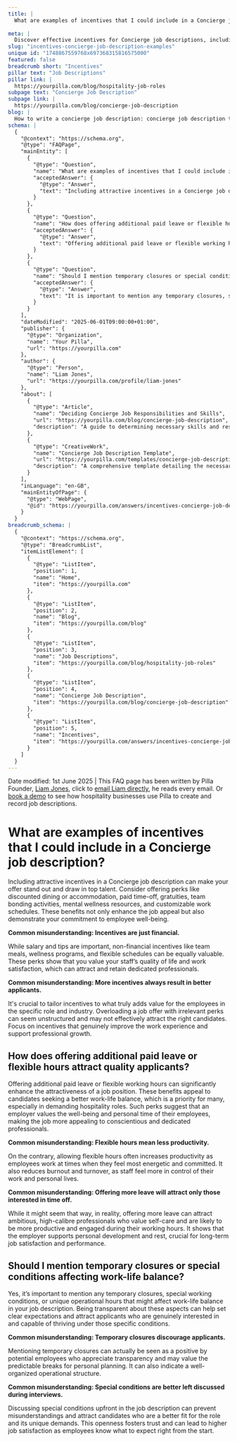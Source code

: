 ```yaml
---
title: |
  What are examples of incentives that I could include in a Concierge job description?
  
meta: |
  Discover effective incentives for Concierge job descriptions, including non-financial perks and flexible work conditions, to attract and retain top talent.
slug: "incentives-concierge-job-description-examples"
unique id: "1748867559768x697368315816575000"
featured: false
breadcrumb short: "Incentives"
pillar text: "Job Descriptions"
pillar link: |
  https://yourpilla.com/blog/hospitality-job-roles
subpage text: "Concierge Job Description"
subpage link: |
  https://yourpilla.com/blog/concierge-job-description
blog: |
  How to write a concierge job description: concierge job description template included.
schema: |
  {
    "@context": "https://schema.org",
    "@type": "FAQPage",
    "mainEntity": [
      {
        "@type": "Question",
        "name": "What are examples of incentives that I could include in a Concierge job description?",
        "acceptedAnswer": {
          "@type": "Answer",
          "text": "Including attractive incentives in a Concierge job description can help your offer stand out. Consider offering perks such as discounted dining or accommodation, paid time-off, gratuities, team bonding activities, mental wellness resources, and customisable work schedules. These benefits do not only make the job more appealing but also show your commitment to employee well-being."
        }
      },
      {
        "@type": "Question",
        "name": "How does offering additional paid leave or flexible hours attract quality applicants?",
        "acceptedAnswer": {
          "@type": "Answer",
          "text": "Offering additional paid leave or flexible working hours can enhance the attractiveness of a job significantly. These benefits are attractive to candidates seeking a better work-life balance in demanding hospitality roles, suggesting that an employer values their well-being and personal time."
        }
      },
      {
        "@type": "Question",
        "name": "Should I mention temporary closures or special conditions affecting work-life balance?",
        "acceptedAnswer": {
          "@type": "Answer",
          "text": "It is important to mention any temporary closures, special working conditions, or unique operational hours that might affect work-life balance in your job description. Being transparent about these aspects sets clear expectations and attracts applicants who are genuinely interested in and capable of thriving under those specific conditions."
        }
      }
    ],
    "dateModified": "2025-06-01T09:00:00+01:00",
    "publisher": {
      "@type": "Organization",
      "name": "Your Pilla",
      "url": "https://yourpilla.com"
    },
    "author": {
      "@type": "Person",
      "name": "Liam Jones",
      "url": "https://yourpilla.com/profile/liam-jones"
    },
    "about": [
      {
        "@type": "Article",
        "name": "Deciding Concierge Job Responsibilities and Skills",
        "url": "https://yourpilla.com/blog/concierge-job-description",
        "description": "A guide to determining necessary skills and responsibilities for a Concierge position, to ensure optimal job performance."
      },
      {
        "@type": "CreativeWork",
        "name": "Concierge Job Description Template",
        "url": "https://yourpilla.com/templates/concierge-job-description",
        "description": "A comprehensive template detailing the necessary qualifications, skills, and duties for a Concierge role in the hospitality industry."
      }
    ],
    "inLanguage": "en-GB",
    "mainEntityOfPage": {
      "@type": "WebPage",
      "@id": "https://yourpilla.com/answers/incentives-concierge-job-description-examples"
    }
  }
breadcrumb_schema: |
  {
    "@context": "https://schema.org",
    "@type": "BreadcrumbList",
    "itemListElement": [
      {
        "@type": "ListItem",
        "position": 1,
        "name": "Home",
        "item": "https://yourpilla.com"
      },
      {
        "@type": "ListItem",
        "position": 2,
        "name": "Blog",
        "item": "https://yourpilla.com/blog"
      },
      {
        "@type": "ListItem",
        "position": 3,
        "name": "Job Descriptions",
        "item": "https://yourpilla.com/blog/hospitality-job-roles"
      },
      {
        "@type": "ListItem",
        "position": 4,
        "name": "Concierge Job Description",
        "item": "https://yourpilla.com/blog/concierge-job-description"
      },
      {
        "@type": "ListItem",
        "position": 5,
        "name": "Incentives",
        "item": "https://yourpilla.com/answers/incentives-concierge-job-description-examples"
      }
    ]
  }
---
```


Date modified: 1st June 2025 | This FAQ page has been written by Pilla Founder, [Liam Jones](https://yourpilla.com/profile/liam-jones), click to [email Liam directly](https://mailto:liam@yourpilla.com), he reads every email. Or [book a demo](https://calendly.com/pilla/demo) to see how hospitality businesses use Pilla to create and record job descriptions.

# What are examples of incentives that I could include in a Concierge job description?

Including attractive incentives in a Concierge job description can make your offer stand out and draw in top talent. Consider offering perks like discounted dining or accommodation, paid time-off, gratuities, team bonding activities, mental wellness resources, and customizable work schedules. These benefits not only enhance the job appeal but also demonstrate your commitment to employee well-being.

**Common misunderstanding: Incentives are just financial.**

While salary and tips are important, non-financial incentives like team meals, wellness programs, and flexible schedules can be equally valuable. These perks show that you value your staff’s quality of life and work satisfaction, which can attract and retain dedicated professionals.

**Common misunderstanding: More incentives always result in better applicants.**

It's crucial to tailor incentives to what truly adds value for the employees in the specific role and industry. Overloading a job offer with irrelevant perks can seem unstructured and may not effectively attract the right candidates. Focus on incentives that genuinely improve the work experience and support professional growth.

## How does offering additional paid leave or flexible hours attract quality applicants?

Offering additional paid leave or flexible working hours can significantly enhance the attractiveness of a job position. These benefits appeal to candidates seeking a better work-life balance, which is a priority for many, especially in demanding hospitality roles. Such perks suggest that an employer values the well-being and personal time of their employees, making the job more appealing to conscientious and dedicated professionals.

**Common misunderstanding: Flexible hours mean less productivity.**

On the contrary, allowing flexible hours often increases productivity as employees work at times when they feel most energetic and committed. It also reduces burnout and turnover, as staff feel more in control of their work and personal lives.

**Common misunderstanding: Offering more leave will attract only those interested in time off.**

While it might seem that way, in reality, offering more leave can attract ambitious, high-calibre professionals who value self-care and are likely to be more productive and engaged during their working hours. It shows that the employer supports personal development and rest, crucial for long-term job satisfaction and performance.

## Should I mention temporary closures or special conditions affecting work-life balance?

Yes, it’s important to mention any temporary closures, special working conditions, or unique operational hours that might affect work-life balance in your job description. Being transparent about these aspects can help set clear expectations and attract applicants who are genuinely interested in and capable of thriving under those specific conditions.

**Common misunderstanding: Temporary closures discourage applicants.**

Mentioning temporary closures can actually be seen as a positive by potential employees who appreciate transparency and may value the predictable breaks for personal planning. It can also indicate a well-organized operational structure.

**Common misunderstanding: Special conditions are better left discussed during interviews.**

Discussing special conditions upfront in the job description can prevent misunderstandings and attract candidates who are a better fit for the role and its unique demands. This openness fosters trust and can lead to higher job satisfaction as employees know what to expect right from the start.
